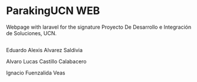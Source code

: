 # ParakingUCN WEB
Webpage with laravel for the signature Proyecto De Desarrollo e Integración de Soluciones, UCN.

##  
Eduardo Alexis Alvarez Saldivia

Alvaro Lucas Castillo Calabacero

Ignacio Fuenzalida Veas
